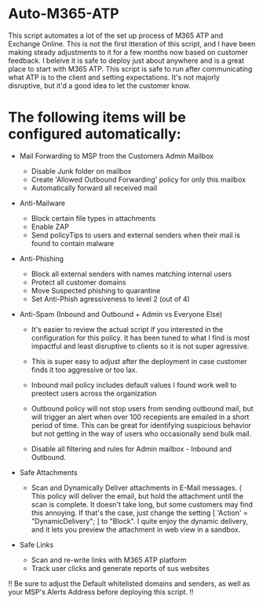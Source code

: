 # Auto-M365-ATP

This script automates a lot of the set up process of M365 ATP and Exchange Online. This is not the first itteration of this script, and I have been making steady adjustments to it for a few months now based on customer feedback. I beleive it is safe to deploy just about anywhere and is a great place to start with M365 ATP.
This script is safe to run after communicating what ATP is to the client and setting expectations. It's not majorly disruptive, but it'd a good idea to let the customer know.

# The following items will be configured automatically:

- Mail Forwarding to MSP from the Customers Admin Mailbox
  - Disable Junk folder on mailbox
  - Create 'Allowed Outbound Forwarding' policy for only this mailbox
  - Automatically forward all received mail

- Anti-Mailware
  - Block certain file types in attachments
  - Enable ZAP
  - Send policyTips to users and external senders when their mail is found to contain malware

- Anti-Phishing
  - Block all external senders with names matching internal users
  - Protect all customer domains
  - Move Suspected phishing to quarantine
  - Set Anti-Phish agressiveness to level 2 (out of 4)

- Anti-Spam (Inbound and Outbound + Admin vs Everyone Else)
  - It's easier to review the actual script if you interested in the configuration for this policy. It has been tuned to what I find is most impactful and least disruptive to clients so it is not super agressive.
  - This is super easy to adjust after the deployment in case customer finds it too aggressive or too lax.
  - Inbound mail policy includes default values I found work well to preotect users across the organization
  - Outbound policy will not stop users from sending outbound mail, but will trigger an alert when over 100 recepients are emailed in a short period of time. This can be great for identifying suspicious behavior but not getting in the way of users who occasionally send bulk mail.

  - Disable all filtering and rules for Admin mailbox - Inbound and Outbound.

- Safe Attachments
  - Scan and Dynamically Deliver attachments in E-Mail messages. ( This policy will deliver the email, but hold the attachment until the scan is complete. It doesn't take long, but some customers may find this annoying. If that's the case, just change the setting [ 'Action' =  "DynamicDelivery"; ] to "Block". I quite enjoy the dynamic delivery, and it lets you preview the attachment in web view in a sandbox.

- Safe Links
  - Scan and re-write links with M365 ATP platform
  - Track user clicks and generate reports of sus websites

!! Be sure to adjust the Default whitelisted domains and senders, as well as your MSP's Alerts Address before deploying this script. !!
